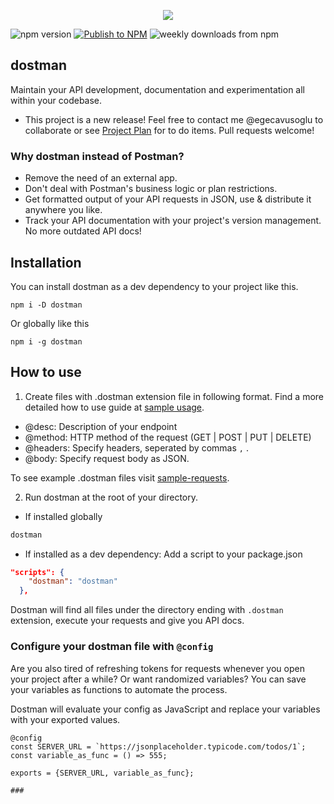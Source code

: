 <p align="center">
<img src="https://user-images.githubusercontent.com/42681882/125718829-23aac6f4-272f-4a68-9094-ea821a4e9300.png" style="width:80%, height: 10px; margin: auto" />
</p>

<img alt="npm version" src="https://img.shields.io/npm/v/dostman.svg?"></a>
[![Publish to NPM](https://github.com/egecavusoglu/dostman/actions/workflows/main.yml/badge.svg)](https://github.com/egecavusoglu/dostman/actions/workflows/main.yml)
<img alt="weekly downloads from npm" src="https://img.shields.io/npm/dw/dostman.svg"></a>

## dostman

Maintain your API development, documentation and experimentation all within your codebase.

-   This project is a new release! Feel free to contact me @egecavusoglu to collaborate or see [Project Plan](./docs/ProjectPlan.md) for to do items. Pull requests welcome!

### Why dostman instead of Postman?

-   Remove the need of an external app.
-   Don't deal with Postman's business logic or plan restrictions.
-   Get formatted output of your API requests in JSON, use & distribute it anywhere you like.
-   Track your API documentation with your project's version management. No more outdated API docs!
## Installation
You can install dostman as a dev dependency to your project like this.
```
npm i -D dostman 
```

Or globally like this
```
npm i -g dostman
```

## How to use

1. Create files with .dostman extension file in following format. Find a more detailed how to use guide at [sample usage](./docs/SampleUsage.md).

-   @desc: Description of your endpoint
-   @method: HTTP method of the request (GET | POST | PUT | DELETE)
-   @headers: Specify headers, seperated by commas `,` .
-   @body: Specify request body as JSON.

To see example .dostman files visit [sample-requests](./sample-requests).

2. Run dostman at the root of your directory.
- If installed globally
```bash
dostman
```
- If installed as a dev dependency:
Add a script to your package.json
```json
"scripts": {
    "dostman": "dostman"
  },
```

Dostman will find all files under the directory ending with `.dostman` extension, execute your requests and give you API docs.

### Configure your dostman file with `@config`

Are you also tired of refreshing tokens for requests whenever you open your project after a while? Or want randomized variables? You can save your variables as functions to automate the process.

Dostman will evaluate your config as JavaScript and replace your variables with your exported values.

```
@config
const SERVER_URL = `https://jsonplaceholder.typicode.com/todos/1`;
const variable_as_func = () => 555;

exports = {SERVER_URL, variable_as_func};

###
```
